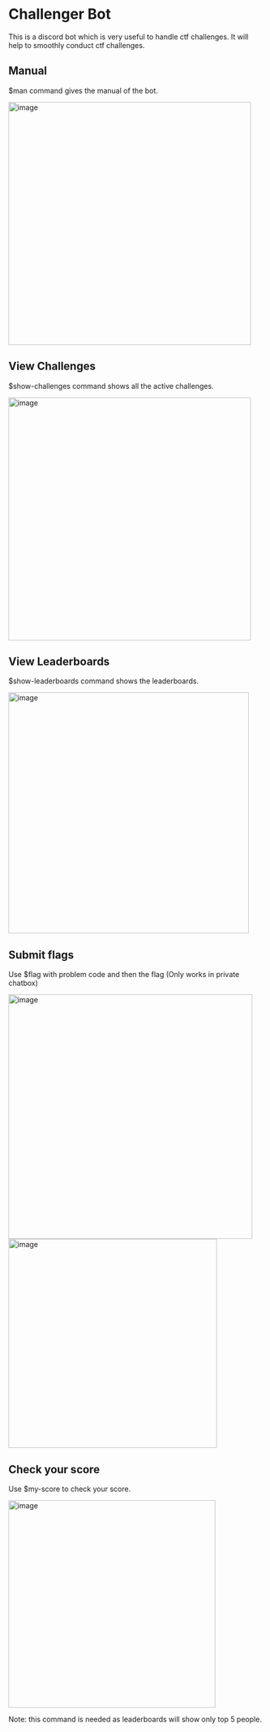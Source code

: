 # Challenger Bot

This is a discord  bot which is very useful to handle ctf challenges. It will help to smoothly conduct ctf challenges.

## Manual
$man command gives the manual of the bot.

<img width="478" alt="image" src="https://github.com/darishkhan/challenger-bot/assets/93848997/3a379fb0-f6ff-4448-8db4-fe79580d1a9f">


## View Challenges
$show-challenges command shows all the active challenges.

<img width="478" alt="image" src="https://github.com/darishkhan/challenger-bot/assets/93848997/b5bb8fc4-fd30-4c82-bc14-36c3d71f0ea4">


## View Leaderboards
$show-leaderboards command shows the leaderboards.

<img width="474" alt="image" src="https://github.com/darishkhan/challenger-bot/assets/93848997/01026cad-cb53-419b-8afe-02b7166f8975">

## Submit flags 
Use $flag with problem code and then the flag
(Only works in private chatbox)

<img width="481" alt="image" src="https://github.com/darishkhan/challenger-bot/assets/93848997/886fb9c6-a754-45bc-a27a-9c297c0e4a8e">

<img width="411" alt="image" src="https://github.com/darishkhan/challenger-bot/assets/93848997/6b13b8db-37de-4122-8274-523ef25abaef">

## Check your score
Use $my-score to check your score.

<img width="408" alt="image" src="https://github.com/darishkhan/challenger-bot/assets/93848997/00f3b67f-0d79-416f-a305-4fc7dda76190">

Note: this command is needed as leaderboards will show only top 5 people.





